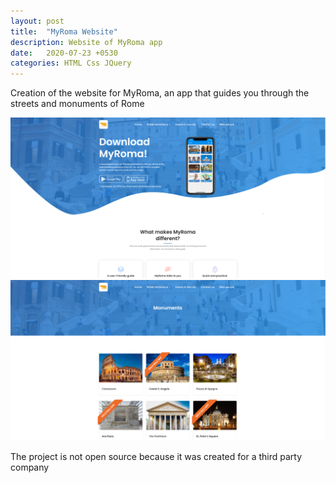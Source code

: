 ```yaml
---
layout: post
title:  "MyRoma Website"
description: Website of MyRoma app 
date:   2020-07-23 +0530
categories: HTML Css JQuery
---
```


Creation of the website for MyRoma, an app that guides you through the streets and monuments of Rome

<div align="center"><img src="./../images/MyRoma/home.png"></div>
<div align="center"><img src="./../images/MyRoma/monuments.png"></div>

The project is not open source because it was created for a third party company